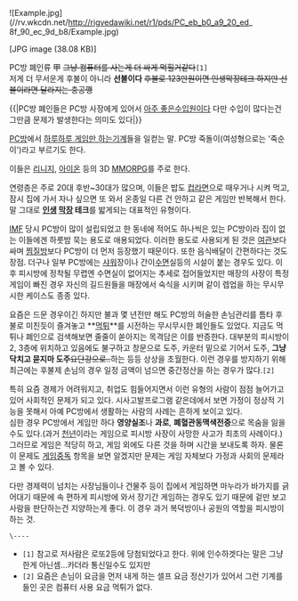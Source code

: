 ![Example.jpg](//rv.wkcdn.net/http://rigvedawiki.net/r1/pds/PC_eb_b0_a9_20_ed_
8f_90_ec_9d_b8/Example.jpg)

[JPG image (38.08 KB)]

  
PC방 폐인류 甲 <del>그냥 컴퓨터를 사는게 더 싸게 먹힐거같다</del>`[1]`  
저게 더 무서운게 후불이 아니라 **선불이다** <del>후불로 123만원이면 인생막장테크 하지만 선불이라면 달라지는 충공깽</del>

{{|PC방 폐인들은 PC방 사장에게 있어서 [아주 좋은수입원이다](%EB%B2%A0%EC%96%B4%20%EA%B7%B8%EB%A6%B4%EC%8A%A4.md) 다만 수입이 많다는건 그만큼
문제가 발생한다는 의미도 있다|}}

[PC방](PC%EB%B0%A9.md)에서 [하루하루 게임만 하는기계](%EB%84%A4%EB%98%A5%EA%B8%B0.md)들을 일컫는 말. PC방 죽돌이(여성형으로는 '죽순이')라고 부르기도
한다.

이들은 [리니지](%EB%A6%AC%EB%8B%88%EC%A7%80.md),
[아이온](%EC%95%84%EC%9D%B4%EC%98%A8.md) 등의 3D [MMORPG](MMORPG.md)를 주로 한다.

연령층은 주로 20대 후반~30대가 많으며, 이들은 밥도 [컵라면](%EC%BB%B5%EB%9D%BC%EB%A9%B4.md)으로
때우거나 시켜 먹고, 잠시 집에 가서 자나 싶으면 또 와서 온종일 다른 건 안하고 같은 게임만 반복해서 한다. 말 그대로
**[인생](%EC%9D%B8%EC%83%9D.md) [막장](%EB%A7%89%EC%9E%A5.md) 테크**를 밟게되는
대표적인 유형이다.

[IMF](IMF.md) 당시 PC방이 많이 설립되었고 한 동네에 적어도 하나씩은 있는 PC방이라 집이 없는 이들에겐 하룻밤 묵는
용도로 애용되었다. 이러한 용도로 사용되게 된 것은 [여관](%EC%97%AC%EA%B4%80.md)보다 싸며
[찜질방](%EC%B0%9C%EC%A7%88%EB%B0%A9.md)보다 PC방이 더 먼저 등장했기 때문이다. 또한 음식배달이 간편하다는
것도 장점. 더구나 일부 PC방에는 [샤워](%EC%83%A4%EC%9B%8C.md)장이나
간이[수면](%EC%88%98%EB%A9%B4.md)실등의 시설이 붙는 경우도 있다. 이후 피시방에 정착될 무렵엔 수면실이 없어지는
추세로 접어들었지만 매장의 사장이 특정 게임이 빠진 경우 자신의 길드원들을 매장에서 숙식을 시키며 같이 렙업을 하는 무시무시한 케이스도 종종
있다.

요즘은 드문 경우이긴 하지만 불과 몇 년전만 해도 PC방의 허술한 손님관리를 틈타 후불로 미친듯이 즐겨놓고
**[먹튀](%EB%A8%B9%ED%8A%80.md)**를 시전하는 무시무시한 폐인들도 있었다. 지금도 먹튀나 폐인으로 검색해보면
줄줄이 쏟아지는 목격담은 이를 반증한다. 대부분의 피시방이 2, 3층에 위치하고 있음에도 불구하고 창문으로 도주, 카운터 밑으로 기어서
도주, **그냥 닥치고 묻지마 도주**<del>요단강으로..</del>하는 등등 상상을 초월한다. 이런 경우를 방지하기 위해 최근에는 후불제
손님의 경우 일정 금액이 넘으면 중간정산을 하는 경우가 많다.`[2]`

특히 요즘 경제가 어려워지고, 취업도 힘들어지면서 이런 유형의 사람이 점점 늘어가고 있어 사회적인 문제가 되고 있다. 시사고발프로그램
같은데에서 보면 가정이 정상적 기능을 못해서 아예 PC방에서 생활하는 사람의 사례는 흔하게 보이고 있다.  
심한 경우 PC방에서 게임만 하다 **영양실조**나 **과로**, **폐혈관동맥색전증**으로 목숨을 잃을 수도 있다.(과거
[천년](%EC%B2%9C%EB%85%84.md)이라는 게임으로 피시방 사장이 사망한 사고가 최초의 사례이다.) 그러므로 게임은 적당히
하고, 게임 외에도 다른 것을 하며 시간을 보내도록 하자. 물론 이 문제도 [게임중독](%EA%B2%8C%EC%9E%84%20%EC%A4%91%EB%8F%85.md) 항목을 보면 알겠지만 문제는 게임 자체보다 가정과
사회의 문제라고 볼 수 있다.

다만 경제력이 넘치는 사장님들이나 건물주 등이 집에서 게임하면 마누라가 바가지를 긁어대기 때문에 속 편하게 피시방에 와서 장기간 게임하는
경우도 있기 때문에 겉만 보고 사람을 판단하는건 지양하는게 좋다. 이 경우 과거 복덕방이나 공원의 역할을 피시방이 하는 것.

`\----`

  * `[1]` 참고로 저사람은 로또2등에 당첨되었다고 한다. 위에 인수하겟다는 말은 그냥 한게 아닌셈...카더라 통신일수도 있지만
  * `[2]` 요즘은 손님이 요금을 먼저 내게 하는 셀프 요금 정산기가 있어서 그런 기계를 들인 곳은 컴퓨터 사용 요금 먹튀가 없다.


